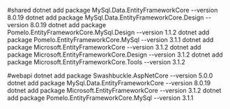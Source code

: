 #shared
dotnet add package MySql.Data.EntityFrameworkCore --version 8.0.19
dotnet add package MySql.Data.EntityFrameworkCore.Design --version 8.0.19
dotnet add package Pomelo.EntityFrameworkCore.MySql.Design --version 1.1.2
dotnet add package Pomelo.EntityFrameworkCore.MySql --version 3.1.1
dotnet add package Microsoft.EntityFrameworkCore --version 3.1.2
dotnet add package Microsoft.EntityFrameworkCore.Design --version 3.1.2
dotnet add package Microsoft.EntityFrameworkCore.Tools --version 3.1.2


#webapi
dotnet add package Swashbuckle.AspNetCore --version 5.0.0
dotnet add package MySql.Data.EntityFrameworkCore --version 8.0.19
dotnet add package Microsoft.EntityFrameworkCore --version 3.1.2
dotnet add package Pomelo.EntityFrameworkCore.MySql --version 3.1.1